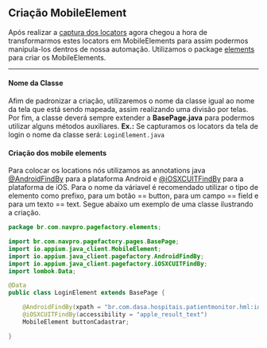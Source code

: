 ## Criação MobileElement

Após realizar a [captura dos locators](/docs/captura-localizadores.md) agora chegou a hora de transformarmos estes locators em MobileElements para assim podermos manipula-los dentros de nossa automação. 
Utilizamos o package [elements](/src/test/java/br/com/navpro/pagefactory/elements) para criar os MobileElements.

****

#### Nome da Classe
Afim de padronizar a criação, utilizaremos o nome da classe igual ao nome da tela que está sendo mapeada, assim realizando uma divisão por telas. Por fim, a classe deverá sempre extender a **BasePage.java** para podermos utilizar alguns métodos auxiliares.
**Ex.:** Se capturamos os locators da tela de login o nome da classe será: ```LoginElement.java```

#### Criação dos mobile elements

Para colocar os locations nós utilizamos as annotations java [@AndroidFindBy](https://appium.github.io/java-client/io/appium/java_client/pagefactory/AndroidFindBy.html) para a plataforma Android e [@iOSXCUITFindBy](https://appium.github.io/java-client/io/appium/java_client/pagefactory/iOSXCUITFindBy.html) para a plataforma de iOS.
Para o nome da váriavel é recomendado utilizar o tipo de elemento como prefixo, para um botão == button, para um campo == field e para um texto == text. Segue abaixo um exemplo de uma classe ilustrando a criação.

````java
package br.com.navpro.pagefactory.elements;

import br.com.navpro.pagefactory.pages.BasePage;
import io.appium.java_client.MobileElement;
import io.appium.java_client.pagefactory.AndroidFindBy;
import io.appium.java_client.pagefactory.iOSXCUITFindBy;
import lombok.Data;

@Data
public class LoginElement extends BasePage {

    @AndroidFindBy(xpath = "br.com.dasa.hospitais.patientmonitor.hml:id/bt_first_step_login_register")
    @iOSXCUITFindBy(accessibility = "apple_result_text")
    MobileElement buttonCadastrar;

}
````
